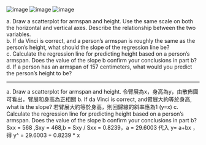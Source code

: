 ![image](https://github.com/user-attachments/assets/22572fb6-ae1c-47b1-b166-ec5951820a9e) ![image](https://github.com/user-attachments/assets/c1c5e8c4-b7a0-44dc-a992-c2c3df971968)
![image](https://github.com/user-attachments/assets/dfb9a939-6d57-4668-99f0-c5b2fa1e0a52)

a. Draw a scatterplot for armspan and height. Use the same scale on both the horizontal and vertical axes. Describe the relationship between the two variables.  
b. If da Vinci is correct, and a person’s armspan is roughly the same as the person’s height, what should the slope of the regression line be?  
c. Calculate the regression line for predicting height based on a person’s armspan. Does the value of the slope b confirm your conclusions in part b?  
d. If a person has an armspan of 157 centimeters, what would you predict the person’s height to be?  

---

a. Draw a scatterplot for armspan and height. 令臂展為x，身高為y，由散佈圖可看出，臂展和身高為正相關
b. If da Vinci is correct, and臂展大約等於身高, what is the slope? 若臂展大約等於身高，則回歸線的斜率應為1 (y=x)
c. Calculate the regression line for predicting height based on a person’s armspan. Does the value of the slope b confirm your conclusions in part b?
Sxx = 568 ,Sxy = 468,b = Sxy / Sxx = 0.8239，a = 29.6003   代入 y= a+bx ，得 y^ = 29.6003 + 0.8239 * x
